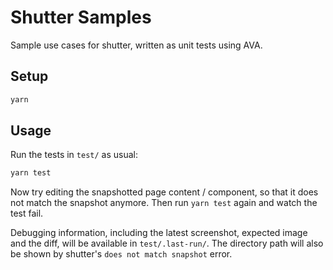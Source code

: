 # Shutter Samples

Sample use cases for shutter, written as unit tests using AVA.

## Setup

```sh
yarn
```

## Usage

Run the tests in `test/` as usual:

```sh
yarn test
```

Now try editing the snapshotted page content / component, so that it does not match the snapshot anymore. Then run `yarn test` again and watch the test fail.

Debugging information, including the latest screenshot, expected image and the diff, will be available in `test/.last-run/`. The directory path will also be shown by shutter's `does not match snapshot` error.
